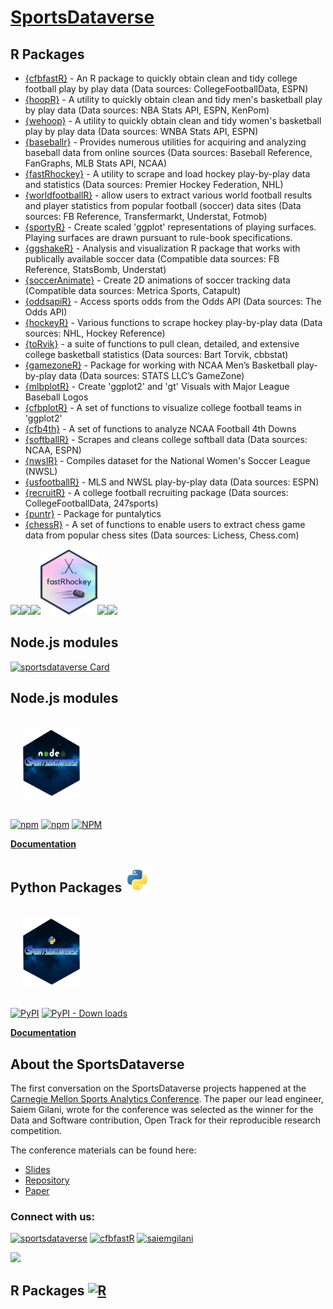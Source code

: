 # [SportsDataverse](https://sportsdataverse.org/ "The home page of the SportsDataverse Organization")


## R Packages

- [{cfbfastR}](https://cfbfastR.sportsdataverse.org/) - An R package to quickly obtain clean and tidy college football play by play data (Data sources: CollegeFootballData, ESPN)
- [{hoopR}](https://hoopR.sportsdataverse.org/) - A utility to quickly obtain clean and tidy men's
    basketball play by play data (Data sources: NBA Stats API, ESPN, KenPom)
- [{wehoop}](https://wehoop.sportsdataverse.org/) - A utility to quickly obtain clean and tidy women's
    basketball play by play data (Data sources: WNBA Stats API, ESPN)
- [{baseballr}](https://BillPetti.github.io/baseballr/) - Provides numerous utilities for acquiring and analyzing
    baseball data from online sources (Data sources: Baseball Reference, FanGraphs, MLB Stats API, NCAA)
- [{fastRhockey}](https://fastrhockey.sportsdataverse.org/) - A utility to scrape and load hockey play-by-play data and statistics (Data sources: Premier Hockey Federation, NHL)
- [{worldfootballR}](https://jaseziv.github.io/worldfootballR/) - allow users to extract various world football results and player statistics from popular football (soccer) data sites (Data sources: FB Reference, Transfermarkt, Understat, Fotmob)
- [{sportyR}](https://sportyr.sportsdataverse.org/) - Create scaled 'ggplot' representations of playing surfaces. Playing surfaces are drawn pursuant to rule-book specifications.
- [{ggshakeR}](https://abhiamishra.github.io/ggshakeR/) - Analysis and visualization R package that works with publically available soccer data (Compatible data sources: FB Reference, StatsBomb, Understat)
- [{soccerAnimate}](https://github.com/Dato-Futbol/soccerAnimate) - Create 2D animations of soccer tracking data (Compatible data sources: Metrica Sports, Catapult)
- [{oddsapiR}](https://oddsapir.sportsdataverse.org/) - Access sports odds from the Odds API (Data sources: The Odds API)
- [{hockeyR}](https://hockeyr.netlify.app/) - Various functions to scrape hockey play-by-play data (Data sources: NHL, Hockey Reference)
- [{toRvik}](https://www.torvik.dev/) - a suite of functions to pull clean, detailed, and extensive college basketball statistics (Data sources: Bart Torvik, cbbstat)
- [{gamezoneR}](https://jacklich10.github.io/gamezoneR/) - Package for working with NCAA Men’s Basketball play-by-play data (Data sources: STATS LLC’s GameZone)
- [{mlbplotR}](https://camdenk.github.io/mlbplotR/) - Create 'ggplot2' and 'gt' Visuals with Major League Baseball Logos
- [{cfbplotR}](https://cfbplotr.sportsdataverse.org/) - A set of functions to visualize college football teams in 'ggplot2'
- [{cfb4th}](http://cfb4th.sportsdataverse.org/) - A set of functions to analyze NCAA Football 4th Downs
- [{softballR}](https://github.com/sportsdataverse/softballR) - Scrapes and cleans college softball data (Data sources: NCAA, ESPN)
- [{nwslR}](https://github.com/nwslR/nwslR) - Compiles dataset for the National Women's Soccer League (NWSL)
- [{usfootballR}](https://usfootballr.sportsdataverse.org/) - MLS and NWSL play-by-play data (Data sources: ESPN)
- [{recruitR}](https://recruitr.sportsdataverse.org/) - A college football recruiting package (Data sources: CollegeFootballData, 247sports)
- [{puntr}](https://puntalytics.github.io/puntr) - Package for puntalytics
- [{chessR}](https://jaseziv.github.io/chessR/) - A set of functions to enable users to extract chess game data from popular chess sites (Data sources: Lichess, Chess.com)

<a href='https://cfbfastR.sportsdataverse.org/'><img src='https://raw.githubusercontent.com/sportsdataverse/cfbfastR/master/logo.png' width="18%" min-width="100px" /></a><a href='https://hoopR.sportsdataverse.org/'><img src="https://raw.githubusercontent.com/sportsdataverse/hoopR/master/logo.png" width="18%" min-width="100px"/></a><a href='https://wehoop.sportsdataverse.org'><img src="https://raw.githubusercontent.com/sportsdataverse/wehoop/master/logo.png" width="18%" min-width="100px"/></a><a href='https://fastRhockey.sportsdataverse.org/'><img src='https://raw.githubusercontent.com/benhowell71/fastRhockey/main/logo.png' width="18%" min-width="100px" /></a><a href='https://jaseziv.github.io/worldfootballR/'><img src='https://raw.githubusercontent.com/sportsdataverse/sportsdataverse-R/main/data-raw/worldfootballR-logo.png' width="18%" min-width="100px" /></a><a href='https://sportyR.sportsdataverse.org/'><img src='https://raw.githubusercontent.com/rossdrucker/sportyR/main/logos/sportyr-logo-hex.png' width="18%" min-width="100px" /></a>

## Node.js modules <a href="https://nodejs.org" target="_blank">

[![sportsdataverse Card](https://github-readme-stats.vercel.app/api/pin/?username=sportsdataverse&repo=sportsdataverse-js&hide_border=true&show_icons=true&theme=monokai)](https://github.com/sportsdataverse/sportsdataverse-js)



## Node.js modules

<a href='https://www.npmjs.com/package/sportsdataverse'><img src='https://raw.githubusercontent.com/sportsdataverse/.github/main/profile/sdv-js.png' style="float:center;margin:20px"  width="18%" min-width="100px"/></a>

[![npm](https://img.shields.io/npm/v/sportsdataverse?style=for-the-badge)](https://js.sportsdataverse.org/)  [![npm](https://img.shields.io/npm/dm/sportsdataverse?style=for-the-badge)](https://www.npmjs.com/package/sportsdataverse)
<a href='https://www.npmjs.com/package/sportsdataverse'>[![NPM](https://nodei.co/npm/sportsdataverse.png)](https://npmjs.org/package/sportsdataverse)</a>

[**Documentation**](https://js.sportsdataverse.org/)

## Python Packages <a href="https://pypi.org/user/saiemgilani/" alt="Saiem's Python Packages" target="_blank"> <img src="https://raw.githubusercontent.com/devicons/devicon/master/icons/python/python-original.svg" alt="python" width="40" height="40"/> </a>

<a href='https://pypi.org/project/sportsdataverse/'><img src='https://raw.githubusercontent.com/sportsdataverse/.github/main/profile/sdv-py-logo.png' style="float:center;margin:20px"  width="18%" min-width="100px"  /></a>

[![PyPI](https://img.shields.io/pypi/v/sportsdataverse?label=sportsdataverse&logo=python&style=for-the-badge)](https://pypi.org/project/sportsdataverse/) <a href='https://pypi.org/project/sportsdataverse/'><img alt="PyPI - Down
loads" src="https://img.shields.io/pypi/dm/sportsdataverse?style=for-the-badge"></a>

[**Documentation**](https://py.sportsdataverse.org/)


## About the SportsDataverse

The first conversation on the SportsDataverse projects happened at the [Carnegie Mellon Sports Analytics Conference](https://www.stat.cmu.edu/cmsac/conference/2021/). The paper our lead engineer, Saiem Gilani, wrote for the conference was selected as the winner for the Data and Software contribution, Open Track for their reproducible research competition.

The conference materials can be found here:
  - [Slides](https://saiemgilani.github.io/The_SportsDataverse_Initiative/)
  - [Repository](https://github.com/saiemgilani/The_SportsDataverse_Initiative)
  - [Paper](https://www.stat.cmu.edu/cmsac/conference/2021/assets/pdf/SaiemGilani.pdf)



<h3 align="left">Connect with us:</h3>
<a href="https://twitter.com/sportsdataverse" target="blank"><img src="https://img.shields.io/twitter/follow/sportsdataverse?color=blue&label=%40sportsdataverse&logo=twitter&style=for-the-badge" alt="sportsdataverse" /></a> <a href="https://twitter.com/cfbfastR" target="blank"><img src="https://img.shields.io/twitter/follow/cfbfastR?color=blue&label=%40cfbfastR&logo=twitter&style=for-the-badge" alt="cfbfastR" /></a> <a href="https://twitter.com/saiemgilani" target="blank"><img src="https://img.shields.io/twitter/follow/saiemgilani?color=blue&label=%40saiemgilani&logo=twitter&style=for-the-badge" alt="saiemgilani" /></a>

<a href="https://www.patreon.com/join/sportsdataverse?"><img src="https://img.shields.io/badge/Patreon-F96854?style=for-the-badge&logo=patreon&label=SportsDataverse&logoColor=white" /><a>
## R Packages <a href="https://www.r-project.org/" target="_blank" alt="R"> <img src="https://www.vectorlogo.zone/logos/r-project/r-project-icon.svg" alt="R" width="40" height="40"/> </a>